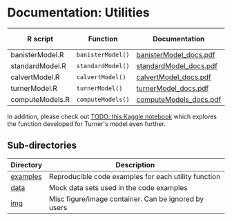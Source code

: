 # Documentation: Utilities

| R script | Function | Documentation | Code example |
|-|-|-|-|
| banisterModel.R | `banisterModel()` | [banisterModel_docs.pdf](banisterModel_docs.pdf) | [here](examples/banisterModelExample.R) |
| standardModel.R | `standardModel()` | [standardModel_docs.pdf](standardModel_docs.pdf) | [here](examples/standardModelExample.R) |
| calvertModel.R | `calvertModel()` | [calvertModel_docs.pdf](calvertModel_docs.pdf) | [here](examples/calvertModelExample.R) |
| turnerModel.R | `turnerModel()` | [turnerModel_docs.pdf](turnerModel_docs.pdf) | [here](examples/turnerModelExample.R) |
| computeModels.R | `computeModels()` | [computeModels_docs.pdf](computeModels_docs.pdf) | [here](examples/computeModelsExample.R) |

In addition, please check out [TODO: this Kaggle notebook]() which explores the function developed for Turner's model even further.

## Sub-directories

| Directory | Description |
|-|-|
| [examples](code_examples/) | Reproducible code examples for each utility function |
| [data](data/) | Mock data sets used in the code examples |
| [img](img/) | Misc figure/image container. Can be ignored by users |